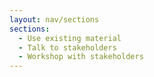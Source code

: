 ```yaml
---
layout: nav/sections
sections:
  - Use existing material
  - Talk to stakeholders
  - Workshop with stakeholders
---
```

